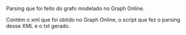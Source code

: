 Parsing que foi feito do grafo modelado no Graph Online.  

Contém o xml que foi obtido no Graph Online, o script que fez o parsing desse XML e o txt gerado.  
